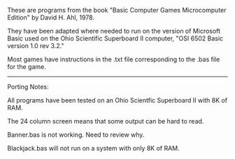 These are programs from the book "Basic Computer Games Microcomputer
Edition" by David H. Ahl, 1978.

They have been adapted where needed to run on the version of Microsoft
Basic used on the Ohio Scientific Superboard II computer, "OSI 6502
Basic version 1.0 rev 3.2."

Most games have instructions in the .txt file corresponding to the
.bas file for the game.

---

Porting Notes:

All programs have been tested on an Ohio Scientfic Superboard II with
8K of RAM.

The 24 column screen means that some output can be hard to read.

Banner.bas is not working. Need to review why.

Blackjack.bas will not run on a system with only 8K of RAM.
